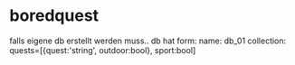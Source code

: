 # boredquest
falls eigene db erstellt werden muss..
db hat form:
name: db_01
collection: quests=[{quest:'string',
                     outdoor:bool},
                     sport:bool]
